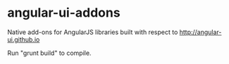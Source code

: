 angular-ui-addons
=================

Native add-ons for AngularJS libraries built with respect to http://angular-ui.github.io

Run "grunt build" to compile.

